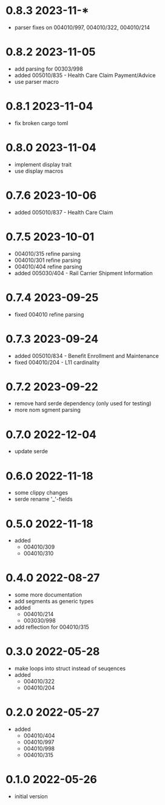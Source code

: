 # 0.8.3 2023-11-*

* parser fixes on 004010/997, 004010/322, 004010/214

# 0.8.2 2023-11-05

* add parsing for 00303/998
* added 005010/835 - Health Care Claim Payment/Advice
* use parser macro

# 0.8.1 2023-11-04

* fix broken cargo toml

# 0.8.0 2023-11-04

* implement display trait
* use display macros

# 0.7.6 2023-10-06

* added 005010/837 - Health Care Claim

# 0.7.5 2023-10-01

* 004010/315 refine parsing
* 004010/301 refine parsing
* 004010/404 refine parsing
* added 005030/404 - Rail Carrier Shipment Information

# 0.7.4 2023-09-25

* fixed 004010 refine parsing

# 0.7.3 2023-09-24

* added 005010/834 - Benefit Enrollment and Maintenance
* fixed 004010/204 - L11 cardinality

# 0.7.2 2023-09-22

* remove hard serde dependency (only used for testing)
* more nom sgment parsing

# 0.7.0 2022-12-04

* update serde

# 0.6.0 2022-11-18

* some clippy changes
* serde rename '_'-fields

# 0.5.0 2022-11-18

* added
  * 004010/309
  * 004010/310
  
# 0.4.0 2022-08-27

* some more documentation
* add segments as generic types
* added
  * 004010/214
  * 003030/998
* add reflection for 004010/315

# 0.3.0 2022-05-28

* make loops into struct instead of seuqences
* added
  * 004010/322
  * 004010/204

# 0.2.0 2022-05-27

* added
  * 004010/404
  * 004010/997
  * 004010/998
  * 004010/315

# 0.1.0 2022-05-26

* initial version